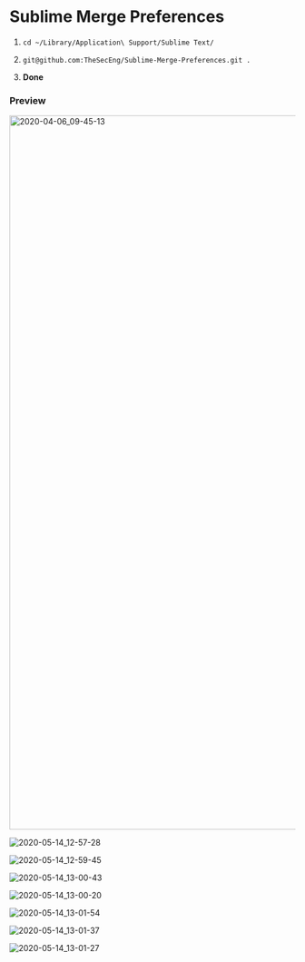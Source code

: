 # Sublime Merge Preferences

1. `cd ~/Library/Application\ Support/Sublime Text/`
  
2. `git@github.com:TheSecEng/Sublime-Merge-Preferences.git .`
  
3. **Done**


### Preview

<img width="1258" alt="2020-04-06_09-45-13" src="https://user-images.githubusercontent.com/32599364/78565576-1d8d2d00-77ec-11ea-96bd-090489e77cf4.png">

![2020-05-14_12-57-28](https://user-images.githubusercontent.com/32599364/81963121-ac0e7e80-95e2-11ea-97ac-800aac1db326.png)

![2020-05-14_12-59-45](https://user-images.githubusercontent.com/32599364/81963229-d19b8800-95e2-11ea-9c07-bd3430d229ef.png)

![2020-05-14_13-00-43](https://user-images.githubusercontent.com/32599364/81963342-f42da100-95e2-11ea-9fb3-04c14aa47513.png)

![2020-05-14_13-00-20](https://user-images.githubusercontent.com/32599364/81963273-dfe9a400-95e2-11ea-9348-d077887ab554.png)

![2020-05-14_13-01-54](https://user-images.githubusercontent.com/32599364/81963468-20492200-95e3-11ea-858b-7e6d783df6be.png)

![2020-05-14_13-01-37](https://user-images.githubusercontent.com/32599364/81963469-20e1b880-95e3-11ea-8c21-daaf6f8af4e1.png)

![2020-05-14_13-01-27](https://user-images.githubusercontent.com/32599364/81963471-20e1b880-95e3-11ea-8eaa-763f1049b065.png)
